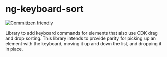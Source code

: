 # ng-keyboard-sort

[![Commitizen friendly](https://img.shields.io/badge/commitizen-friendly-brightgreen.svg)](http://commitizen.github.io/cz-cli/)

Library to add keyboard commands for elements that also use CDK drag and drop sorting. This library intends to provide parity for picking up an element with the keyboard, moving it up and down the list, and dropping it in place.
